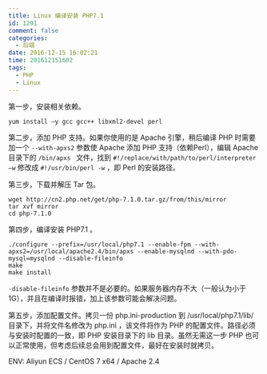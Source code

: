```yaml
---
title: Linux 编译安装 PHP7.1
id: 1291
comment: false
categories:
  - 后端
date: 2016-12-15 16:02:21
time: 201612151602
tags:
  - PHP
  - Linux
---
```


第一步，安装相关依赖。

```
yum install –y gcc gcc++ libxml2-devel perl
```
<!--more-->
第二步，添加 PHP 支持。如果你使用的是 Apache 引擎，稍后编译 PHP 时需要加一个 `--with-apxs2` 参数使 Apache 添加 PHP 支持（依赖Perl），编辑 Apache 目录下的 `/bin/apxs
` 文件，找到 `#!/replace/with/path/to/perl/interpreter –w` 修改成 `#!/usr/bin/perl -w` ，即 Perl 的安装路径。

第三步，下载并解压 Tar 包。

```
wget http://cn2.php.net/get/php-7.1.0.tar.gz/from/this/mirror 
tar xvf mirror
cd php-7.1.0
```

第四步，编译安装 PHP7.1 。

```
./configure --prefix=/usr/local/php7.1 --enable-fpm --with-apxs2=/usr/local/apache2.4/bin/apxs --enable-mysqlnd --with-pdo-mysql=mysqlnd --disable-fileinfo 
make
make install
```

`-disable-fileinfo` 参数并不是必要的。如果服务器内存不大（一般认为小于1G），并且在编译时报错，加上该参数可能会解决问题。

第五步，添加配置文件。拷贝一份 php.ini-production 到 /usr/local/php7.1/lib/ 目录下，并将文件名修改为 php.ini ，该文件将作为 PHP 的配置文件。路径必须与安装时配置的一致，即 PHP 安装目录下的 lib 目录。虽然无需这一步 PHP 也可以正常使用，但考虑后续总会用到配置文件，最好在安装时就拷贝。

ENV: Aliyun ECS / CentOS 7 x64 / Apache 2.4